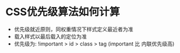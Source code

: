# CSS优先级算法如何计算
- 优先级就近原则，同权重情况下样式定义最近者为准
- 载入样式以最后载入的定位为准
- 优先级为: !important > id > class > tag (important 比 内联优先级高)